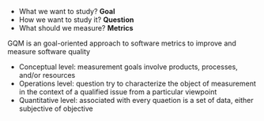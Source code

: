 - What we want to study? **Goal**
- How we want to study it? **Question**
- What should we measure? **Metrics**

GQM is an goal-oriented approach to software metrics to improve and measure software quality
- Conceptual level: measurement goals involve products, processes, and/or resources
- Operations level: question try to characterize the object of measurement in the context of a qualified issue from a particular viewpoint
- Quantitative level: associated with every quaetion is a set of data, either subjective of objective 